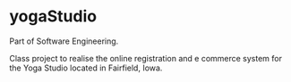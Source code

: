yogaStudio
==========


Part of Software Engineering.

Class project to realise the online registration and e commerce system for the Yoga Studio located in Fairfield, Iowa.

